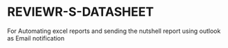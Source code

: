 # REVIEWR-S-DATASHEET
For Automating excel reports and sending the nutshell report using outlook as Email notification
